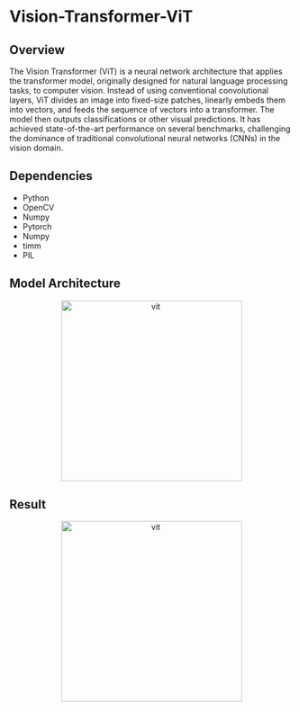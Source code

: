 # Vision-Transformer-ViT

## Overview
The Vision Transformer (ViT) is a neural network architecture that applies the transformer model, originally designed for natural language processing tasks, to computer vision. Instead of using conventional convolutional layers, ViT divides an image into fixed-size patches, linearly embeds them into vectors, and feeds the sequence of vectors into a transformer. The model then outputs classifications or other visual predictions. It has achieved state-of-the-art performance on several benchmarks, challenging the dominance of traditional convolutional neural networks (CNNs) in the vision domain.

## Dependencies
- Python
- OpenCV
- Numpy
- Pytorch
- Numpy
- timm
- PIL
  
## Model Architecture

  <p align="center">
  <img width="321" alt="vit" src="https://github.com/Naveench7/Iterative-Closest-Point-ICP-/assets/100085132/dfacee1a-9d71-499c-9252-b3fcd771be67">
</p>

## Result

  <p align="center">
  <img width="321" alt="vit" src="https://github.com/Naveench7/Image-Stiching/assets/100085132/7a6c1aaa-5e19-44b6-a684-7f2158b3ccbe">
</p>



